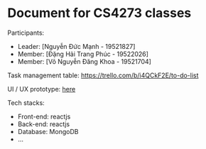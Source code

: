 # Document for CS4273 classes

Participants:

- Leader: [Nguyễn Đức Mạnh - 19521827]
- Member: [Đặng Hải Trang Phúc - 19522026]
- Member: [Võ Nguyễn Đăng Khoa - 19521704]


Task management table: https://trello.com/b/i4QCkF2E/to-do-list

UI / UX prototype: [here](https://www.figma.com/file/UjL1qq9slTFCXCf6eIXR9X/Untitled?node-id=0%3A1)

Tech stacks:

- Front-end: reactjs
- Back-end: reactjs
- Database: MongoDB
- ...




